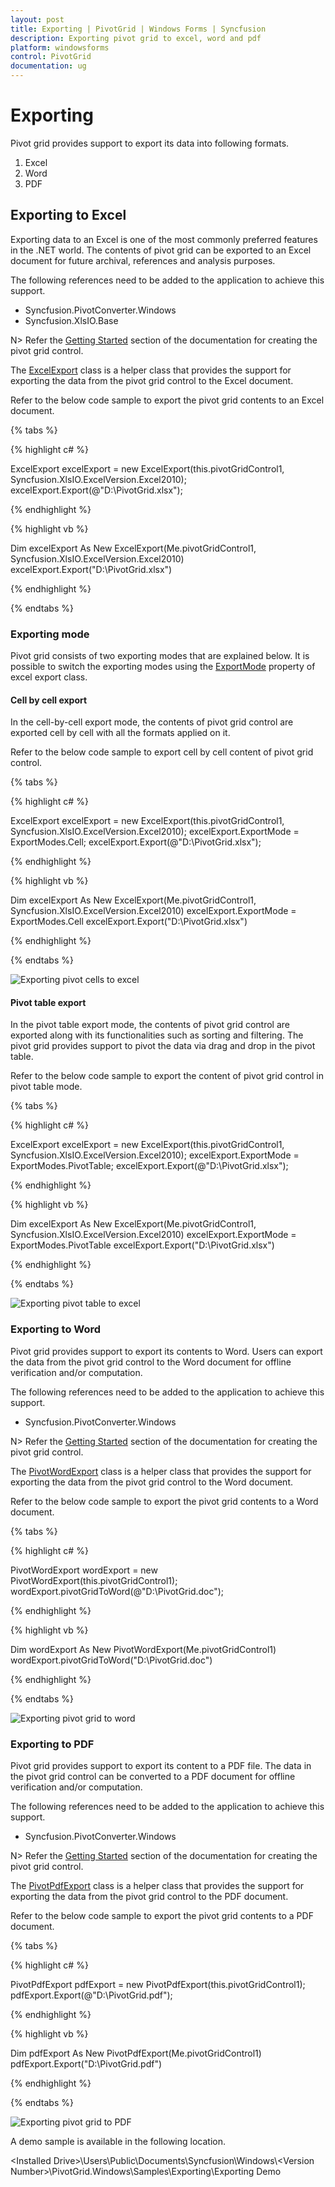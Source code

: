```yaml
---
layout: post
title: Exporting | PivotGrid | Windows Forms | Syncfusion
description: Exporting pivot grid to excel, word and pdf
platform: windowsforms
control: PivotGrid
documentation: ug
---
```


# Exporting

Pivot grid provides support to export its data into following formats.

1. Excel
2. Word
3. PDF

## Exporting to Excel

Exporting data to an Excel is one of the most commonly preferred features in the .NET world. The contents of pivot grid can be exported to an Excel document for future archival, references and analysis purposes.

The following references need to be added to the application to achieve this support.

* Syncfusion.PivotConverter.Windows
* Syncfusion.XlsIO.Base

N> Refer the [Getting Started](https://help.syncfusion.com/windowsforms/pivotgrid/getting-started) section of the documentation for creating the pivot grid control.

The [ExcelExport](https://help.syncfusion.com/cr/cref_files/windowsforms/Syncfusion.PivotConverter.Windows~Syncfusion.PivotConverter.ExcelExport.html) class is a helper class that provides the support for exporting the data from the pivot grid control to the Excel document.

Refer to the below code sample to export the pivot grid contents to an Excel document.

{% tabs %}

{% highlight c# %}

ExcelExport excelExport = new ExcelExport(this.pivotGridControl1, Syncfusion.XlsIO.ExcelVersion.Excel2010);
excelExport.Export(@"D:\PivotGrid.xlsx");

{% endhighlight %}

{% highlight vb %}

Dim excelExport As New ExcelExport(Me.pivotGridControl1, Syncfusion.XlsIO.ExcelVersion.Excel2010)
excelExport.Export("D:\PivotGrid.xlsx")

{% endhighlight %}

{% endtabs %}

### Exporting mode

Pivot grid consists of two exporting modes that are explained below. It is possible to switch the exporting modes using the [ExportMode](https://help.syncfusion.com/cr/cref_files/windowsforms/Syncfusion.PivotConverter.Windows~Syncfusion.PivotConverter.ExcelExport~ExportMode.html) property of excel export class.

#### Cell by cell export

In the cell-by-cell export mode, the contents of pivot grid control are exported cell by cell with all the formats applied on it.

Refer to the below code sample to export cell by cell content of pivot grid control.

{% tabs %}

{% highlight c# %}

ExcelExport excelExport = new ExcelExport(this.pivotGridControl1, Syncfusion.XlsIO.ExcelVersion.Excel2010);
excelExport.ExportMode = ExportModes.Cell;
excelExport.Export(@"D:\PivotGrid.xlsx");

{% endhighlight %}

{% highlight vb %}

Dim excelExport As New ExcelExport(Me.pivotGridControl1, Syncfusion.XlsIO.ExcelVersion.Excel2010)
excelExport.ExportMode = ExportModes.Cell
excelExport.Export("D:\PivotGrid.xlsx")

{% endhighlight %}

{% endtabs %}

![Exporting pivot cells to excel](Exporting_images/Exporting_img1.png)

#### Pivot table export

In the pivot table export mode, the contents of pivot grid control are exported along with its functionalities such as sorting and filtering. The pivot grid provides support to pivot the data via drag and drop in the pivot table.

Refer to the below code sample to export the content of pivot grid control in pivot table mode.

{% tabs %}

{% highlight c# %}

ExcelExport excelExport = new ExcelExport(this.pivotGridControl1, Syncfusion.XlsIO.ExcelVersion.Excel2010);
excelExport.ExportMode = ExportModes.PivotTable;
excelExport.Export(@"D:\PivotGrid.xlsx");

{% endhighlight %}

{% highlight vb %}

Dim excelExport As New ExcelExport(Me.pivotGridControl1, Syncfusion.XlsIO.ExcelVersion.Excel2010)
excelExport.ExportMode = ExportModes.PivotTable
excelExport.Export("D:\PivotGrid.xlsx")

{% endhighlight %}

{% endtabs %}

![Exporting pivot table to excel](Exporting_images/Exporting_img2.png)

### Exporting to Word

Pivot grid provides support to export its contents to Word. Users can export the data from the pivot grid control to the Word document for offline verification and/or computation.

The following references need to be added to the application to achieve this support.

* Syncfusion.PivotConverter.Windows

N> Refer the [Getting Started](https://help.syncfusion.com/windowsforms/pivotgrid/getting-started) section of the documentation for creating the pivot grid control.

The [PivotWordExport](https://help.syncfusion.com/cr/cref_files/windowsforms/Syncfusion.PivotConverter.Windows~Syncfusion.PivotConverter.PivotWordExport.html) class is a helper class that provides the support for exporting the data from the pivot grid control to the Word document.

Refer to the below code sample to export the pivot grid contents to a Word document.

{% tabs %}

{% highlight c# %}

PivotWordExport wordExport = new PivotWordExport(this.pivotGridControl1);
wordExport.pivotGridToWord(@"D:\PivotGrid.doc");

{% endhighlight %}

{% highlight vb %}

Dim wordExport As New PivotWordExport(Me.pivotGridControl1)
wordExport.pivotGridToWord("D:\PivotGrid.doc")

{% endhighlight %}

{% endtabs %}

![Exporting pivot grid to word](Exporting_images/Exporting_img3.png)

### Exporting to PDF

Pivot grid provides support to export its content to a PDF file. The data in the pivot grid control can be converted to a PDF document for offline verification and/or computation.

The following references need to be added to the application to achieve this support.

* Syncfusion.PivotConverter.Windows

N> Refer the [Getting Started](https://help.syncfusion.com/windowsforms/pivotgrid/getting-started) section of the documentation for creating the pivot grid control.

The [PivotPdfExport](https://help.syncfusion.com/cr/cref_files/windowsforms/Syncfusion.PivotConverter.Windows~Syncfusion.PivotConverter.PivotPdfExport.html) class is a helper class that provides the support for exporting the data from the pivot grid control to the PDF document.

Refer to the below code sample to export the pivot grid contents to a PDF document.

{% tabs %}

{% highlight c# %}

PivotPdfExport pdfExport = new PivotPdfExport(this.pivotGridControl1);
pdfExport.Export(@"D:\PivotGrid.pdf");

{% endhighlight %}

{% highlight vb %}

Dim pdfExport As New PivotPdfExport(Me.pivotGridControl1)
pdfExport.Export("D:\PivotGrid.pdf")

{% endhighlight %}

{% endtabs %}

![Exporting pivot grid to PDF](Exporting_images/Exporting_img4.png)

A demo sample is available in the following location.

&lt;Installed Drive&gt;\Users\Public\Documents\Syncfusion\Windows\\&lt;Version Number&gt;\PivotGrid.Windows\Samples\Exporting\Exporting Demo